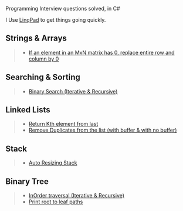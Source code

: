Programming Interview questions solved, in C#

I Use [LinqPad](https://www.linqpad.net/) to get things going quickly.


Strings & Arrays
----------------

> - [If an element in an MxN matrix has 0, replace entire row and column by 0](https://github.com/amithegde/AlgorithmsAndDataStructures/blob/master/src/If_element_is_zero_replace_entire_row_and_column.cs)

Searching & Sorting
--------------------

> - [Binary Search (Iterative & Recursive)](https://github.com/amithegde/AlgorithmsAndDataStructures/blob/master/src/Binary_Search_Iterative_And_Recursive.cs)

Linked Lists
------------

> - [Return Kth element from last](https://github.com/amithegde/AlgorithmsAndDataStructures/blob/master/src/LinkedList_Kth_last_item.cs)
> - [Remove Duplicates from the list (with buffer & with no buffer)](https://github.com/amithegde/AlgorithmsAndDataStructures/blob/master/src/LinkedList_Remove_Duplicates.cs)

Stack
-----

> - [Auto Resizing Stack](https://github.com/amithegde/AlgorithmsAndDataStructures/blob/master/src/Stack_ResizingStack.cs)

Binary Tree
------------

> - [InOrder traversal (Iterative & Recursive)](https://github.com/amithegde/AlgorithmsAndDataStructures/blob/master/src/BinaryTree_InOrder_Traversal.cs)
> - [Print root to leaf paths](https://github.com/amithegde/AlgorithmsAndDataStructures/blob/master/src/BinaryTree_Print_%20Root_To_Leaf_Paths.cs)
